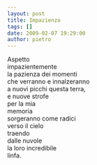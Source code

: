```yaml
---
layout: post
title: Impazienza
tags: []
date: 2009-02-07 19:29:00
author: pietro
---
```

Aspetto<br/>impazientemente<br/>la pazienza dei momenti<br/>che verranno e innalzeranno<br/>a nuovi picchi questa terra,<br/>e nuove strofe<br/>per la mia<br/>memoria<br/>sorgeranno come radici<br/>verso il cielo<br/>traendo<br/>dalle nuvole<br/>la loro incredibile<br/>linfa.
